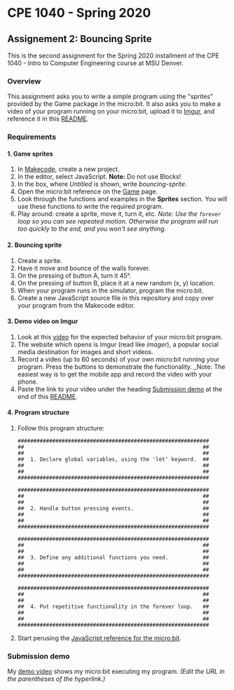 # CPE 1040 - Spring 2020
## Assignement 2: Bouncing Sprite

This is the second assignment for the Spring 2020 installment of the CPE 1040 - Intro to Computer Engineering course at MSU Denver.

### Overview
This assignment asks you to write a simple program using the "sprites" provided by the Game package in the micro:bit. It also asks you to make a video of your program running on your micro:bit, upload it to [Imgur](https://imgur.com/), and reference it in this [README](README.md).

### Requirements
#### 1. Game sprites
1. In [Makecode](https://makecode.microbit.org/), create a new project.
2. In the editor, select JavaScript. **Note:** Do not use Blocks!
3. In the box, where _Untitled_ is shown, write _bouncing-sprite_.
4. Open the micro:bit reference on the [Game](https://makecode.microbit.org/reference/game) page.
5. Look through the functions and examples in the **Sprites** section. You will use these functions to write the required program.
6. Play around: create a sprite, move it, turn it, etc. _Note: Use the `forever` loop so you can see repeated motion. Otherwise the program will run too quickly to the end, and you won't see anything._

#### 2. Bouncing sprite
1. Create a sprite.
2. Have it move and bounce of the walls forever.
3. On the pressing of button A, turn it 45°.
4. On the pressing of button B, place it at a new random (x, y) location.
5. When your program runs in the simulator, program the micro:bit.
6. Create a new JavaScript source file in this repository and copy over your program from the Makecode editor.

#### 3. Demo video on Imgur
1. Look at this [video](https://imgur.com/a/WYlc90q) for the expected behavior of your micro:bit program.
2. The website which opens is Imgur (read like _imager_), a popular social media destination for images and short videos.
3. Record a video (up to 60 seconds) of your own micro:bit running your program. Press the buttons to demonstrate the functionality. _Note: The easiest way is to get the mobile app and record the video with your phone. 
4. Paste the link to your video under the heading [Submission demo](#submission-demo) at the end of this [README](README.md).

#### 4. Program structure
1. Follow this program structure:
   ```
   #############################################################
   ##                                                         ##
   ##                                                         ##
   ##  1. Declare global variables, using the 'let' keyword.  ##
   ##                                                         ##
   ##                                                         ##
   #############################################################
   
   #############################################################
   ##                                                         ##
   ##                                                         ##
   ##  2. Handle button pressing events.                      ##
   ##                                                         ##
   ##                                                         ##
   #############################################################
   
   #############################################################
   ##                                                         ##
   ##                                                         ##
   ##  3. Define any additional functions you need.           ##
   ##                                                         ##
   ##                                                         ##
   #############################################################

   #############################################################
   ##                                                         ##
   ##                                                         ##
   ##  4. Put repetitive functionality in the forever loop.   ##
   ##                                                         ##
   ##                                                         ##
   #############################################################
   ```
2. Start perusing the [JavaScript reference for the micro:bit](https://makecode.microbit.org/javascript).

### Submission demo

My [demo video](https://imgur.com/gallery/tyN1i2X) shows my micro:bit executing my program. _(Edit the URL in the parentheses of the hyperlink.)_
